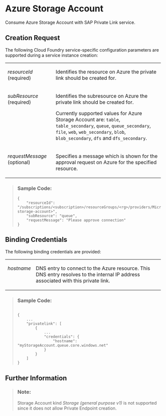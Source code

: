<!-- loio75b307e216e04d1eb93ba590c4474a53 -->

# Azure Storage Account

Consume Azure Storage Account with SAP Private Link service.



<a name="loio75b307e216e04d1eb93ba590c4474a53__section_lpf_fl4_rsb"/>

## Creation Request

The following Cloud Foundry service-specific configuration parameters are supported during a service instance creation:


<table>
<tr>
<td valign="top">

*resourceId* \(required\)



</td>
<td valign="top">

Identifies the resource on Azure the private link should be created for.



</td>
</tr>
<tr>
<td valign="top">

*subResource* \(required\)



</td>
<td valign="top">

Identifies the subresource on Azure the private link should be created for.

Currently supported values for Azure Storage Account are: `table`, `table_secondary`, `queue`, `queue_secondary`, `file`, `web`, `web_secondary`, `blob`, `blob_secondary`, `dfs` and `dfs_secondary`.



</td>
</tr>
<tr>
<td valign="top">

*requestMessage* \(optional\)



</td>
<td valign="top">

Specifies a message which is shown for the approval request on Azure for the specified resource.



</td>
</tr>
</table>

> ### Sample Code:  
> ```
> {
>     "resourceId": "/subscriptions/<subscription>/resourceGroups/<rg>/providers/Microsoft.Storage/storageAccounts/<my-storage-account>",
>     "subResource": "queue",
>     "requestMessage": "Please approve connection"
> }
> ```



<a name="loio75b307e216e04d1eb93ba590c4474a53__section_kpl_jyn_nrb"/>

## Binding Credentials

The following binding credentials are provided:


<table>
<tr>
<td valign="top">

*hostname*



</td>
<td valign="top">

DNS entry to connect to the Azure resource. This DNS entry resolves to the internal IP address associated with this private link.



</td>
</tr>
</table>

> ### Sample Code:  
> ```
> 
> {
>     ...
>     "privatelink": [
>         {
>             ...
>             "credentials": {
>                 "hostname": "myStorageAccount.queue.core.windows.net"
>             }
>         }
>     ]
> }
> ```



<a name="loio75b307e216e04d1eb93ba590c4474a53__section_ykl_l14_nrb"/>

## Further Information

> ### Note:  
> Storage Account kind *Storage \(general purpose v1\)* is not supported since it does not allow Private Endpoint creation.

